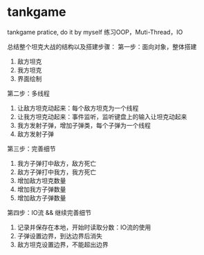 # tankgame
tankgame pratice, do it by myself
练习OOP，Muti-Thread，IO

总结整个坦克大战的结构以及搭建步骤：
第一步：面向对象，整体搭建
1. 敌方坦克
2. 我方坦克
3. 界面绘制

第二步：多线程
1. 让敌方坦克动起来：每个敌方坦克为一个线程
2. 让我方坦克动起来：事件监听，监听键盘上的输入让坦克动起来
3. 我方发射子弹，增加子弹类，每个子弹为一个线程
4. 敌方发射子弹

第三步：完善细节
1. 我方子弹打中敌方，敌方死亡
2. 敌方子弹打中我方，我方死亡
3. 增加敌方坦克数量
4. 增加我方子弹数量
5. 增加敌方子弹数量

第四步：IO流 && 继续完善细节
1. 记录并保存在本地，开始时读取分数：IO流的使用
2. 子弹设置边界，到达边界后消失
3. 敌方坦克设置边界，不能超出边界
